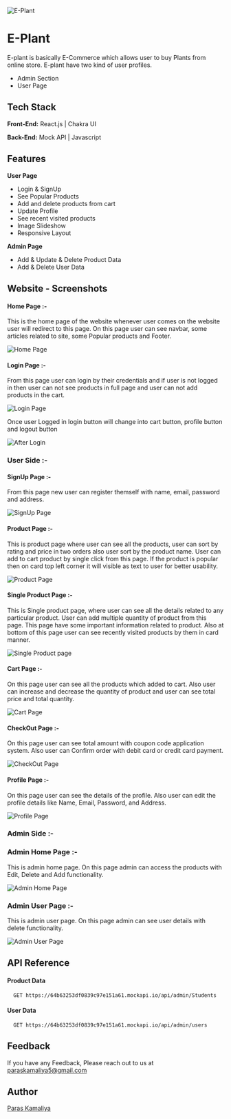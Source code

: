 
![E-Plant](https://github.com/paraskamaliya/phobic-lumber-7659/assets/130351451/52c1fb08-ef01-4704-9768-f75721a95842)



# E-Plant
E-plant is basically E-Commerce which allows user to buy Plants from online store. E-plant have two kind of user profiles.
* Admin Section
* User Page

## Tech Stack

**Front-End:** React.js | Chakra UI

**Back-End:** Mock API | Javascript

## Features

**User Page**
- Login & SignUp
- See Popular Products
- Add and delete products from cart
- Update Profile
- See recent visited products
- Image Slideshow
- Responsive Layout

**Admin Page**
- Add & Update & Delete Product Data
- Add & Delete User Data


## Website - Screenshots

#### Home Page :-
This is the home page of the website whenever user comes on the website user will redirect to this page. On this page user can see navbar, some articles related to site, some Popular products and Footer.

![Home Page](https://github.com/paraskamaliya/phobic-lumber-7659/assets/130351451/aa256691-0701-438f-86d2-e7c4e5d43dd9)

#### Login Page :- 
From this page user can login by their credentials and if user is not logged in then user can not see products in full page and user can not add products in the cart.

![Login Page](https://github.com/paraskamaliya/phobic-lumber-7659/assets/130351451/59e097c1-b974-4770-a428-fc638ff464ba)

Once user Logged in login button will change into cart button, profile button and logout button

![After Login](https://github.com/paraskamaliya/phobic-lumber-7659/assets/130351451/22c0d4aa-48e1-4722-be44-7159caf4acca)


### User Side :-
#### SignUp Page :-
From this page new user can register themself with name, email, password and address.

![SignUp Page](https://github.com/paraskamaliya/phobic-lumber-7659/assets/130351451/b3592e37-8111-498c-bdc0-0752a9f3b327)

#### Product Page :-
This is product page where user can see all the products, user can sort by rating and price in two orders also user sort by the product name. User can add to cart product by single click from this page. If the product is popular then on card top left corner it will visible as text to user for better usability.

![Product Page](https://github.com/paraskamaliya/phobic-lumber-7659/assets/130351451/d8089b7e-84ec-47c0-858f-4340144a5953)


#### Single Product Page :-
This is Single product page, where user can see all the details related to any particular product. User can add multiple quantity of product from this page. This page have some important information related to product. Also at bottom of this page user can see recently visited products by them in card manner.

![Single Product page](https://github.com/paraskamaliya/phobic-lumber-7659/assets/130351451/c1d14b17-299b-4734-83b6-6d82b2fb3779)

#### Cart Page :- 
On this page user can see all the products which added to cart. Also user can increase and decrease the quantity of product and user can see total price and total quantity.

![Cart Page](https://github.com/paraskamaliya/phobic-lumber-7659/assets/130351451/8e639190-92b7-4ba9-84e0-384e1a89ba91)

#### CheckOut Page :- 
On this page user can see total amount with coupon code application system. Also user can Confirm order with debit card or credit card payment.

![CheckOut Page](https://github.com/paraskamaliya/phobic-lumber-7659/assets/130351451/7db15e73-3a79-44c4-a60a-63ea108820aa)

#### Profile Page :-
On this page user can see the details of the profile. Also user can edit the profile details like Name, Email, Password, and Address.

![Profile Page](https://github.com/paraskamaliya/phobic-lumber-7659/assets/130351451/69cbddc9-7d77-43cb-9a3c-10562fecbc9c)

### Admin Side :-
### Admin Home Page :-
This is admin home page. On this page admin can access the products with Edit, Delete and Add functionality.

![Admin Home Page](https://github.com/paraskamaliya/phobic-lumber-7659/assets/130351451/d363ea0b-b2b1-4f4d-9237-f3e5842c3fec)

### Admin User Page :-
This is admin user page. On this page admin can see user details with delete functionality.

![Admin User Page](https://github.com/paraskamaliya/phobic-lumber-7659/assets/130351451/bf34fa35-c379-468d-baf9-7d0ac474c24e)


## API Reference

#### Product Data

```
  GET https://64b63253df0839c97e151a61.mockapi.io/api/admin/Students
```

#### User Data

```
  GET https://64b63253df0839c97e151a61.mockapi.io/api/admin/users
```

## Feedback

If you have any Feedback, Please reach out to us at paraskamaliya5@gmail.com

## Author
[Paras Kamaliya](https://github.com/paraskamaliya)
